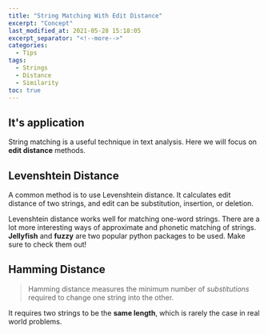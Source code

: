 ```yaml
---
title: "String Matching With Edit Distance"
excerpt: "Concept"
last_modified_at: 2021-05-28 15:18:05
excerpt_separator: "<!--more-->"
categories:
  - Tips
tags:
  - Strings
  - Distance
  - Similarity
toc: true
---
```


## It's application

String matching is a useful technique in text analysis. Here we will focus on **edit distance** methods.

## Levenshtein Distance

A common method is to use Levenshtein distance. It calculates edit distance of two strings, and edit can be substitution, insertion, or deletion.

<script src="https://gist.github.com/erinliyj/b812c40a6298fadb3ab7843be160e1e5.js"></script>

Levenshtein distance works well for matching one-word strings. There are a lot more interesting ways of approximate and phonetic matching of strings. **Jellyfish** and **fuzzy** are two popular python packages to be used. Make sure to check them out!


## Hamming Distance
   
> Hamming distance measures the minimum number of *substitutions* required to change one string into the other.

It requires two strings to be the **same length**, which is rarely the case in real world problems. 

<script src="https://gist.github.com/erinliyj/531fca9050e7a62527017afe1dea37d4.js"></script>


